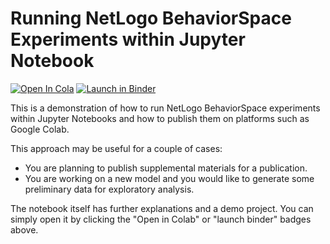 # Running NetLogo BehaviorSpace Experiments within Jupyter Notebook

[![Open In Cola](https://colab.research.google.com/assets/colab-badge.svg)](https://colab.research.google.com/github/umit1010/jupyter-notebook-netlogo-behaviorspace/blob/main/NetLogo_BehaviorSpace_Notebook_Demo.ipynb) [![Launch in Binder](https://mybinder.org/badge_logo.svg)](https://mybinder.org/v2/gh/umit1010/jupyter-notebook-netlogo-behaviorspace/HEAD)


This is a demonstration of how to run NetLogo BehaviorSpace experiments within Jupyter Notebooks and how to publish them on platforms such as Google Colab.

This approach may be useful for a couple of cases:

* You are planning to publish supplemental materials for a publication.
* You are working on a new model and you would like to generate some preliminary data for exploratory analysis.

The notebook itself has further explanations and a demo project. You can simply open it by clicking the "Open in Colab" or "launch binder" badges above.
